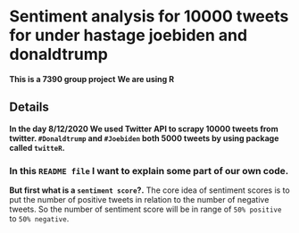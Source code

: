 # Sentiment analysis for 10000 tweets for under hastage joebiden and donaldtrump
**This is a 7390 group project**
**We are using R**



## Details
**In the day 8/12/2020 We used Twitter API to scrapy 10000 tweets from twitter. `#Donaldtrump` and `#Joebiden` both 5000 tweets by using package called `twitteR`.**

### In this `README file` I want to explain some part of our own code.

**But first what is a `sentiment score`?.**
The core idea of sentiment scores is to put the number of positive tweets in relation to the number of negative tweets. So the number of sentiment score will be in range of `50% positive` to `50% negative`. 











